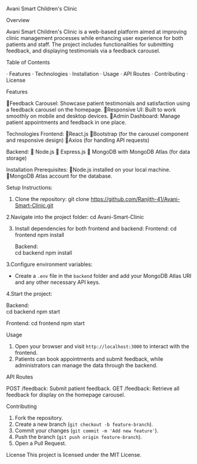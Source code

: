 
 Avani Smart Children's Clinic

Overview

Avani Smart Children's Clinic is a web-based platform aimed at improving clinic management processes while enhancing user experience for both patients and staff. The project includes functionalities for submitting feedback, and displaying testimonials via a feedback carousel.

 Table of Contents

·  Features
·  Technologies
·  Installation
·  Usage
·  API Routes
·  Contributing
·  License

 Features

Feedback Carousel: Showcase patient testimonials and satisfaction using a feedback carousel on the homepage.
Responsive UI: Built to work smoothly on mobile and desktop devices.
Admin Dashboard: Manage patient appointments and feedback in one place.

 Technologies
Frontend:
React.js
Bootstrap (for the carousel component and responsive design)
Axios (for handling API requests)

Backend:
   Node.js
  Express.js
  MongoDB with MongoDB Atlas (for data storage)

Installation
Prerequisites:
Node.js installed on your local machine.
MongoDB Atlas account for the database.

 Setup Instructions:
1. Clone the repository:
   git clone https://github.com/Ranjith-41/Avani-Smart-Clinic.git
   
2.Navigate into the project folder:
   cd Avani-Smart-Clinic
   
3. Install dependencies for both frontend and backend:
   Frontend:
     cd frontend
     npm install
   
   Backend:   
     cd backend
     npm install
    
3.Configure environment variables:
   - Create a `.env` file in the `backend` folder and add your MongoDB Atlas URI and any other necessary API keys.



4.Start the project:

   Backend:  
     cd backend
     npm start

   Frontend:
     cd frontend
     npm start
    

 Usage
1. Open your browser and visit `http://localhost:3000` to interact with the frontend.
2. Patients can book appointments and submit feedback, while administrators can manage the data through the backend.

 API Routes

 POST /feedback: Submit patient feedback.
GET /feedback: Retrieve all feedback for display on the homepage carousel.

 Contributing

1. Fork the repository.
2. Create a new branch (`git checkout -b feature-branch`).
3. Commit your changes (`git commit -m 'Add new feature'`).
4. Push the branch (`git push origin feature-branch`).
5. Open a Pull Request.

 License
This project is licensed under the MIT License.

